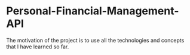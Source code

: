 # Personal-Financial-Management-API
The motivation of the project is to use all the technologies and concepts that I have learned so far.
